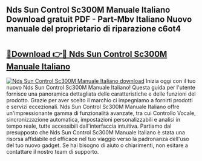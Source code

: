 ## Nds Sun Control Sc300M Manuale Italiano Download gratuit PDF - Part-Mbv Italiano Nuovo manuale del proprietario di riparazione c6ot4

# <h2><a href="http://dff3mi.blite.top/?on=Nds+Sun+Control+Sc300M+Manuale+Italiano">🔗Download 👉🔴 Nds Sun Control Sc300M Manuale Italiano</a></h2>

[![Nds Sun Control Sc300M Manuale Italiano download](https://i.imgur.com/lujVjoI.png)](http://dff3mi.blite.top/?on=Nds+Sun+Control+Sc300M+Manuale+Italiano)
Inizia oggi con il tuo nuovo Nds Sun Control Sc300M Manuale Italiano! Questa guida per l'utente fornisce una panoramica dettagliata delle caratteristiche e delle funzioni del prodotto. Grazie per aver scelto il marchio ci impegniamo a fornirti prodotti e servizi eccezionali. Nds Sun Control Sc300M Manuale Italiano offre un'impressionante gamma di funzionalità avanzate, tra cui Controllo Vocale, sincronizzazione automatica, impostazioni personalizzabili e analisi in tempo reale, tutte accessibili dall'interfaccia intuitiva. Partiamo dal presupposto che Nds Sun Control Sc300M Manuale Italiano è stata una risorsa affidabile ed efficace nel tuo viaggio verso la padronanza dell'uso del tuo nuovo gadget. Se hai bisogno di aiuto o chiarimenti, non esitare a contattare il nostro team di supporto.
